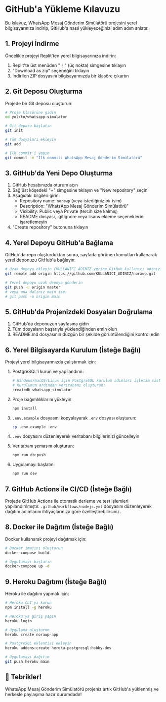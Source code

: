 # GitHub'a Yükleme Kılavuzu

Bu kılavuz, WhatsApp Mesaj Gönderim Simülatörü projesini yerel bilgisayarınıza indirip, GitHub'a nasıl yükleyeceğinizi adım adım anlatır.

## 1. Projeyi İndirme

Öncelikle projeyi Replit'ten yerel bilgisayarınıza indirin:

1. Replit'te üst menüden "⋮" (üç nokta) simgesine tıklayın
2. "Download as zip" seçeneğini tıklayın
3. İndirilen ZIP dosyasını bilgisayarınızda bir klasöre çıkartın

## 2. Git Deposu Oluşturma

Projede bir Git deposu oluşturun:

```bash
# Proje klasörüne gidin
cd yol/to/whatsapp-simulator

# Git deposu başlatın
git init

# Tüm dosyaları ekleyin
git add .

# İlk commit'i yapın
git commit -m "İlk commit: WhatsApp Mesaj Gönderim Simülatörü"
```

## 3. GitHub'da Yeni Depo Oluşturma

1. GitHub hesabınızda oturum açın
2. Sağ üst köşedeki "+" simgesine tıklayın ve "New repository" seçin
3. Aşağıdaki bilgileri girin:
   - Repository name: `norawp` (veya istediğiniz bir isim)
   - Description: "WhatsApp Mesaj Gönderim Simülatörü"
   - Visibility: Public veya Private (tercih size kalmış)
   - README dosyası, .gitignore veya lisans ekleme seçeneklerini işaretlemeyin
4. "Create repository" butonuna tıklayın

## 4. Yerel Depoyu GitHub'a Bağlama

GitHub'da repo oluşturduktan sonra, sayfada görünen komutları kullanarak yerel deponuzu GitHub'a bağlayın:

```bash
# Uzak depoyu ekleyin (KULLANICI_ADINIZ yerine GitHub kullanıcı adınızı yazın)
git remote add origin https://github.com/KULLANICI_ADINIZ/norawp.git

# Yerel depoyu uzak depoya gönderin
git push -u origin master
# veya ana dalınız main ise:
# git push -u origin main
```

## 5. GitHub'da Projenizdeki Dosyaları Doğrulama

1. GitHub'da deponuzun sayfasına gidin
2. Tüm dosyaların başarıyla yüklendiğinden emin olun
3. README.md dosyasının düzgün bir şekilde görüntülendiğini kontrol edin

## 6. Yerel Bilgisayarda Kurulum (İsteğe Bağlı)

Projeyi yerel bilgisayarınızda çalıştırmak için:

1. PostgreSQL'i kurun ve yapılandırın:
   ```bash
   # Windows/macOS/Linux için PostgreSQL kurulum adımları işletim sistemine göre değişir
   # Kurulumun ardından veritabanı oluşturun:
   createdb whatsapp_simulator
   ```

2. Proje bağımlılıklarını yükleyin:
   ```bash
   npm install
   ```

3. `.env.example` dosyasını kopyalayarak `.env` dosyası oluşturun:
   ```bash
   cp .env.example .env
   ```

4. `.env` dosyasını düzenleyerek veritabanı bilgilerinizi güncelleyin

5. Veritabanı şemasını oluşturun:
   ```bash
   npm run db:push
   ```

6. Uygulamayı başlatın:
   ```bash
   npm run dev
   ```

## 7. GitHub Actions ile CI/CD (İsteğe Bağlı)

Projede GitHub Actions ile otomatik derleme ve test işlemleri yapılandırılmıştır. `.github/workflows/nodejs.yml` dosyasını düzenleyerek dağıtım adımlarını ihtiyaçlarınıza göre özelleştirebilirsiniz.

## 8. Docker ile Dağıtım (İsteğe Bağlı)

Docker kullanarak projeyi dağıtmak için:

```bash
# Docker imajını oluşturun
docker-compose build

# Uygulamayı başlatın
docker-compose up -d
```

## 9. Heroku Dağıtımı (İsteğe Bağlı)

Heroku ile dağıtım yapmak için:

```bash
# Heroku CLI'yı kurun
npm install -g heroku

# Heroku'ya giriş yapın
heroku login

# Uygulama oluşturun
heroku create norawp-app

# PostgreSQL eklentisi ekleyin
heroku addons:create heroku-postgresql:hobby-dev

# Uygulamayı dağıtın
git push heroku main
```

## 🎉 Tebrikler!

WhatsApp Mesaj Gönderim Simülatörü projeniz artık GitHub'a yüklenmiş ve herkesle paylaşıma hazır durumdadır!